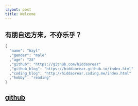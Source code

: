 ```yaml
---
layout: post
title: Welcome
---
```


## 有朋自远方来，不亦乐乎？

````javascript
{
  "name": "Wayl"
  ,"gender": "male"
  ,"age": "28"
  ,"github": "https://github.com/hiddaorear"
  ,"github_blog": "https://hiddaorear.github.io/index.html"
  ,"coding_blog": "http://hiddaorear.coding.me/index.html"
  ,"hobby": "reading"
}
````

## [github](https://github.com/hiddaorear)


